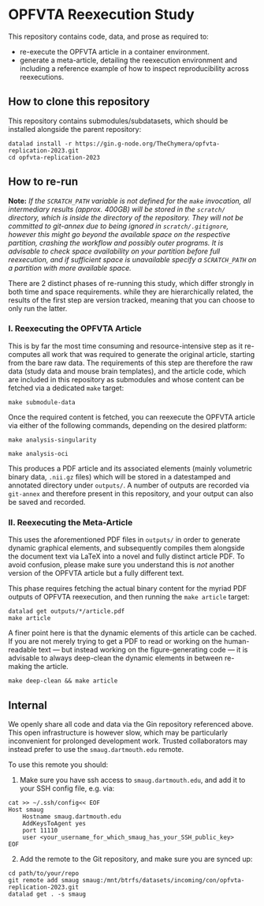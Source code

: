 # OPFVTA Reexecution Study

This repository contains code, data, and prose as required to:
* re-execute the OPFVTA article in a container environment.
* generate a meta-article, detailing the reexecution environment and including a reference example of how to inspect reproducibility across reexecutions.

## How to clone this repository

This repository contains submodules/subdatasets, which should be installed alongside the parent repository:

```console
datalad install -r https://gin.g-node.org/TheChymera/opfvta-replication-2023.git
cd opfvta-replication-2023
```


## How to re-run

**Note:** *If the `SCRATCH_PATH` variable is not defined for the `make` invocation, all intermediary results (approx. 400GB) will be stored in the `scratch/` directory, which is inside the directory of the repository.
They will not be committed to git-annex due to being ignored in `scratch/.gitignore`, however this might go beyond the available space on the respective partition, crashing the workflow and possibly outer programs.
It is advisable to check space availability on your partition before full reexecution, and if sufficient space is unavailable specify a `SCRATCH_PATH` on a partition with more available space.*

There are 2 distinct phases of re-running this study, which differ strongly in both time and space requirements.
while they are hierarchically related, the results of the first step are version tracked, meaning that you can choose to only run the latter.

### I. Reexecuting the OPFVTA Article

This is by far the most time consuming and resource-intensive step as it re-computes all work that was required to generate the original article, starting from the bare raw data.
The requirements of this step are therefore the raw data (study data and mouse brain templates), and the article code, which are included in this repository as submodules and whose content can be fetched via a dedicated `make` target:

```console
make submodule-data
```

Once the required content is fetched, you can reexecute the OPFVTA article via either of the following commands, depending on the desired platform:

```console
make analysis-singularity
```

```console
make analysis-oci
```

This produces a PDF article and its associated elements (mainly volumetric binary data, `.nii.gz` files) which will be stored in a datestamped and annotated directory under `outputs/`.
A number of outputs are recorded via `git-annex` and therefore present in this repository, and your output can also be saved and recorded.



### II. Reexecuting the Meta-Article

This uses the aforementioned PDF files in `outputs/` in order to generate dynamic graphical elements, and subsequently compiles them alongside the document text via LaTeX into a novel and fully distinct article PDF.
To avoid confusion, please make sure you understand this is *not* another version of the OPFVTA article but a fully different text.

This phase requires fetching the actual binary content for the myriad PDF outputs of OPFVTA reexecution, and then running the `make article` target:

```console
datalad get outputs/*/article.pdf
make article
```

A finer point here is that the dynamic elements of this article can be cached.
If you are not merely trying to get a PDF to read or working on the human-readable text — but instead working on the figure-generating code — it is advisable to always deep-clean the dynamic elements in between re-making the article.

```console
make deep-clean && make article
```

## Internal

We openly share all code and data via the Gin repository referenced above.
This open infrastructure is however slow, which may be particularly inconvenient for prolonged development work.
Trusted collaborators may instead prefer to use the `smaug.dartmouth.edu` remote.

To use this remote you should:

1. Make sure you have ssh access to `smaug.dartmouth.edu`, and add it to your SSH config file, e.g. via:

```console
cat >> ~/.ssh/config<< EOF
Host smaug
	Hostname smaug.dartmouth.edu
	AddKeysToAgent yes
	port 11110
	user <your_username_for_which_smaug_has_your_SSH_public_key>
EOF
```

2. Add the remote to the Git repository, and make sure you are synced up:

```console
cd path/to/your/repo
git remote add smaug smaug:/mnt/btrfs/datasets/incoming/con/opfvta-replication-2023.git
datalad get . -s smaug
```

